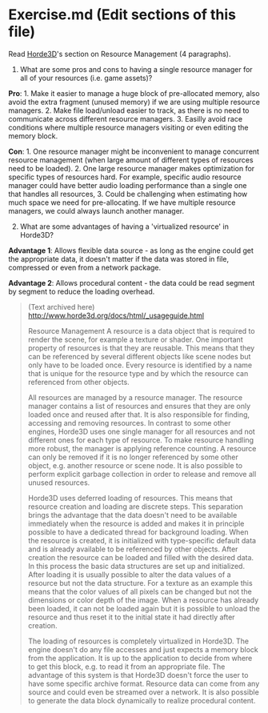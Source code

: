 # Exercise.md (Edit sections of this file)

Read [Horde3D](http://www.horde3d.org/docs/html/_usageguide.html)'s section on Resource Management (4 paragraphs).

1. What are some pros and cons to having a single resource manager for all of your resources (i.e. game assets)?

**Pro**: 
	1. Make it easier to manage a huge block of pre-allocated memory, also avoid the extra fragment (unused memory) if we are using multiple resource managers.
	2. Make file load/unload easier to track, as there is no need to communicate across different resource managers.
	3. Easilly avoid race conditions where multiple resource managers visiting or even editing the memory block.

**Con**:
	1. One resource manager might be inconvenient to manage concurrent resource management (when large amount of different types of resources need to be loaded).
	2. One large resource manager makes optimization for specific types of resources hard. For example, specific audio resource manager could have better audio loading performance than a single one that handles all resources,
	3. Could be challenging when estimating how much space we need for pre-allocating. If we have multiple resource managers, we could always launch another manager.


2. What are some advantages of having a 'virtualized resource' in Horde3D?

**Advantage 1**: Allows flexible data source - as long as the engine could get the appropriate data, it doesn't matter if the data was stored in file, compressed or even from a network package.

**Advantage 2**: Allows procedural content - the data could be read segment by segment to reduce the loading overhead.




> (Text archived here)
> http://www.horde3d.org/docs/html/_usageguide.html
>
>
> Resource Management
>A resource is a data object that is required to render the scene, for example a texture or shader. One important property of resources is that they are reusable. This means that they can be referenced by several different objects like scene nodes but only have to be loaded once. Every resource is identified by a name that is unique for the resource type and by which the resource can referenced from other objects.
>
>All resources are managed by a resource manager. The resource manager contains a list of resources and ensures that they are only loaded once and reused after that. It is also responsible for finding, accessing and removing resources. In contrast to some other engines, Horde3D uses one single manager for all resources and not different ones for each type of resource. To make resource handling more robust, the manager is applying reference counting. A resource can only be removed if it is no longer referenced by some other object, e.g. another resource or scene node. It is also possible to perform explicit garbage collection in order to release and remove all unused resources.
>
>Horde3D uses deferred loading of resources. This means that resource creation and loading are discrete steps. This separation brings the advantage that the data doesn't need to be available immediately when the resource is added and makes it in principle possible to have a dedicated thread for background loading. When the resource is created, it is initialized with type-specific default data and is already available to be referenced by other objects. After creation the resource can be loaded and filled with the desired data. In this process the basic data structures are set up and initialized. After loading it is usually possible to alter the data values of a resource but not the data structure. For a texture as an example this means that the color values of all pixels can be changed but not the dimensions or color depth of the image. When a resource has already been loaded, it can not be loaded again but it is possible to unload the resource and thus reset it to the initial state it had directly after creation.
>
>The loading of resources is completely virtualized in Horde3D. The engine doesn't do any file accesses and just expects a memory block from the application. It is up to the application to decide from where to get this block, e.g. to read it from an appropriate file. The advantage of this system is that Horde3D doesn't force the user to have some specific archive format. Resource data can come from any source and could even be streamed over a network. It is also possible to generate the data block dynamically to realize procedural content.
